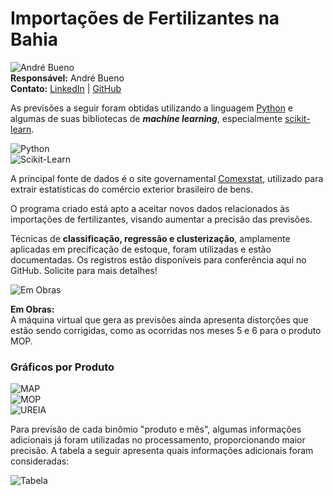 # Importações de Fertilizantes na Bahia 

![André Bueno](https://avatars.githubusercontent.com/u/152298881?v=4&s=64)  
**Responsável:** André Bueno  
**Contato:** [LinkedIn](https://www.linkedin.com/in/andre-coutinho-bueno/) | [GitHub](https://andrecoutinhobueno.github.io/AndreCoutinhoBueno/)

As previsões a seguir foram obtidas utilizando a linguagem [Python](https://www.python.org) e algumas de suas bibliotecas de ***machine learning***, especialmente [scikit-learn](https://scikit-learn.org/stable/).

![Python](https://www.python.org/static/img/python-logo@2x.png)  
![Scikit-Learn](https://scikit-learn.org/stable/_static/scikit-learn-logo-small.png)  

A principal fonte de dados é o site governamental [Comexstat](https://comexstat.mdic.gov.br/pt/home), utilizado para extrair estatísticas do comércio exterior brasileiro de bens.

O programa criado está apto a aceitar novos dados relacionados às importações de fertilizantes, visando aumentar a precisão das previsões.

Técnicas de **classificação, regressão e clusterização**, amplamente aplicadas em precificação de estoque, foram utilizadas e estão documentadas. Os registros estão disponíveis para conferência aqui no GitHub. Solicite para mais detalhes!

![Em Obras](http://ryco.eng.br/wp-content/uploads/2017/08/obras-em-andamento2.png)  

**Em Obras:**  
A máquina virtual que gera as previsões ainda apresenta distorções que estão sendo corrigidas, como as ocorridas nos meses 5 e 6 para o produto MOP.

### Gráficos por Produto
![MAP](https://raw.githubusercontent.com/AndreCoutinhoBueno/Import-Fertilizer-Bahia/refs/heads/main/MAP.png)  
![MOP](https://raw.githubusercontent.com/AndreCoutinhoBueno/Import-Fertilizer-Bahia/refs/heads/main/MOP.png)  
![UREIA](https://raw.githubusercontent.com/AndreCoutinhoBueno/Import-Fertilizer-Bahia/refs/heads/main/UREIA.png)  

Para previsão de cada binômio "produto e mês", algumas informações adicionais já foram utilizadas no processamento, proporcionando maior precisão. A tabela a seguir apresenta quais informações adicionais foram consideradas:

![Tabela](https://raw.githubusercontent.com/AndreCoutinhoBueno/Import-Fertilizer-Bahia/refs/heads/main/tabela.png)
